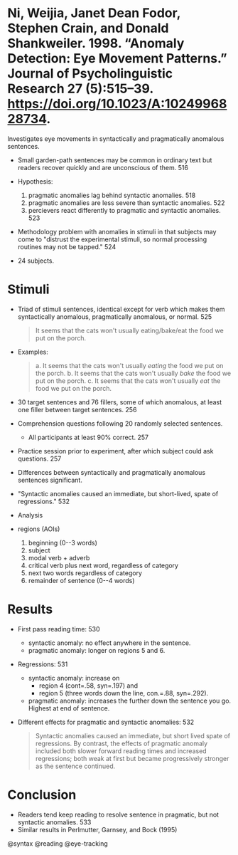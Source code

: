 # Ni, Weijia, Janet Dean Fodor, Stephen Crain, and Donald Shankweiler. 1998. “Anomaly Detection: Eye Movement Patterns.” Journal of Psycholinguistic Research 27 (5):515–39. https://doi.org/10.1023/A:1024996828734.

Investigates eye movements in syntactically and pragmatically anomalous sentences.
 
- Small garden-path sentences may be common in ordinary text but readers recover quickly and are unconscious of them. 516

- Hypothesis:
  1. pragmatic anomalies lag behind syntactic anomalies. 518
  2. pragmatic anomalies are less severe than syntactic anomalies. 522
  3. percievers react differently to pragmatic and syntactic anomalies. 523

- Methodology problem with anomalies in stimuli in that subjects may come to "distrust the experimental stimuli, so normal processing routines may not be tapped." 524

- 24 subjects.

# Stimuli
- Triad of stimuli sentences, identical except for verb which makes them syntactically anomalous, pragmatically anomalous, or normal. 525

  > It seems that the cats won't usually eating/bake/eat the food we put on the porch.

- Examples:

  > a. It seems that the cats won't usually *eating* the food we put on the porch.
  > b. It seems that the cats won't usually *bake* the food we put on the porch.
  > c. It seems that the cats won't usually *eat* the food we put on the porch.

- 30 target sentences and 76 fillers, some of which anomalous, at least one filler between target sentences. 256
- Comprehension questions following 20 randomly selected sentences.
  - All participants at least 90% correct. 257
- Practice session prior to experiment, after which subject could ask questions. 257

- Differences between syntactically and pragmatically anomalous sentences significant.
- "Syntactic anomalies caused an immediate, but short-lived, spate of regressions." 532

- Analysis
- regions (AOIs)
  1. beginning (0--3 words)
  2. subject
  3. modal verb + adverb
  4. critical verb plus next word, regardless of category
  5. next two words regardless of category
  6. remainder of sentence (0--4 words)

# Results
  - First pass reading time: 530
    - syntactic anomaly: no effect anywhere in the sentence.
    - pragmatic anomaly: longer on regions 5 and 6.
  - Regressions: 531
    - syntactic anomaly: increase on
      - region 4 (cont=.58, syn=.197) and
      - region 5 (three words down the line, con.=.88, syn=.292).
    - pragmatic anomaly: increases the further down the sentence you go. Highest at end of sentence.

  - Different effects for pragmatic and syntactic anomalies: 532

    > Syntactic anomalies caused an immediate, but short lived spate of regressions. By contrast, the effects of pragmatic anomaly included both slower forward reading times and increased regressions; both weak at first but became progressively stronger as the sentence continued.


# Conclusion

- Readers tend keep reading to resolve sentence in pragmatic, but not syntactic anomalies. 533
- Similar results in Perlmutter, Garnsey, and Bock (1995) 

@syntax
@reading
@eye-tracking
